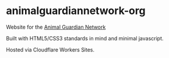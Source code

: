 # animalguardiannetwork-org

Website for the [Animal Guardian Network](https://animalguardiannetwork.org)

Built with HTML5/CSS3 standards in mind and minimal javascript.

Hosted via Cloudflare Workers Sites.
